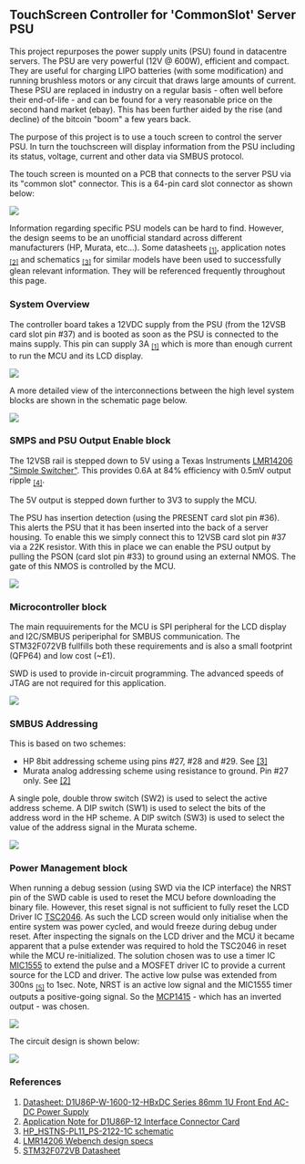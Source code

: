 ## TouchScreen Controller for 'CommonSlot' Server PSU

This project repurposes the power supply units (PSU) found in datacentre servers. The PSU are very powerful (12V @ 600W), efficient and compact.
They are useful for charging LIPO batteries (with some modification) and running brushless motors or any circuit that draws large amounts of current.
These PSU are replaced in industry on a regular basis - often well before their end-of-life - and can be found for a very reasonable price on the second hand market (ebay). This has been further aided by the rise (and decline) of the bitcoin "boom" a few years back.

The purpose of this project is to use a touch screen to control the server PSU. In turn the touchscreen will display information from the PSU including its status, voltage, current and other data via SMBUS protocol.

The touch screen is mounted on a PCB that connects to the server PSU via its "common slot" connector. This is a 64-pin card slot connector as shown below:

![](RevB/docs/PSU_CardSlot.jpg)

Information regarding specific PSU models can be hard to find. However, the design seems to be an unofficial standard across different manufacturers (HP, Murata, etc...). Some datasheets <sub>[[1]](#References)</sub>, application notes <sub>[[2]](#References)</sub> and schematics <sub>[[3]](#References)</sub> for similar models have been used to successfully glean relevant information. They will be referenced frequently throughout this page.

### System Overview

The controller board takes a 12VDC supply from the PSU (from the 12VSB card slot pin #37) and is booted as soon as the PSU is connected to the mains supply. This pin can supply 3A <sub>[[1]](#References)</sub> which is more than enough current to run the MCU and its LCD display.

![](RevB/docs/systemdesign/ServerPSUTouchScreenControllerSystemOverview.svg)

A more detailed view of the interconnections between the high level system blocks are shown in the schematic page below.

![](RevB/docs/schema/svg/ServerPSU_Breakout.svg)

### SMPS and PSU Output Enable block

The 12VSB rail is stepped down to 5V using a Texas Instruments [LMR14206 "Simple Switcher"](https://www.ti.com/lit/ds/symlink/lmr14206.pdf). This provides 0.6A at 84% efficiency with 0.5mV output ripple <sub>[[4]](#References)</sub>.

The 5V output is stepped down further to 3V3 to supply the MCU.

The PSU has insertion detection (using the PRESENT card slot pin #36). This alerts the PSU that it has been inserted into the back of a server housing. To enable this we simply connect this to 12VSB card slot pin #37 via a 22K resistor. With this in place we can enable the PSU output by pulling the PSON (card slot pin #33) to ground using an external NMOS. The gate of this NMOS is controlled by the MCU.

![](RevB/docs/schema/svg/HighVoltageControl-HighVoltageControl.svg)

### Microcontroller block

The main requuirements for the MCU is SPI peripheral for the LCD display and I2C/SMBUS periperiphal for SMBUS communication. The STM32F072VB fullfills both these requirements and is also a small footprint (QFP64) and low cost (~£1).

SWD is used to provide in-circuit programming. The advanced speeds of JTAG are not required for this application.

![](RevB/docs/schema/svg/MCU-MCU.svg)

### SMBUS Addressing

This is based on two schemes:

- HP 8bit addressing scheme using pins #27, #28 and #29. See [[3]](#References)
- Murata analog addressing scheme using resistance to ground. Pin #27 only. See [[2]](#References)

A single pole, double throw switch (SW2) is used to select the active address scheme.
A DIP switch (SW1) is used to select the bits of the address word in the HP scheme.
A DIP switch (SW3) is used to select the value of the address signal in the Murata scheme.

![](RevB/docs/schema/svg/SMBUS_Addressing-MCU-SMBUS_Addressing.svg)

### Power Management block

When running a debug session (using SWD via the ICP interface) the NRST pin of the SWD cable is used to reset the MCU before downloading the binary file. However, this reset signal is not sufficient to fully reset the LCD Driver IC [TSC2046](https://www.ti.com/lit/ds/symlink/tsc2046.pdf). As such the LCD screen would only initialise when the entire system was power cycled, and would freeze during debug under reset.
After inspecting the signals on the LCD driver and the MCU it became apparent that a pulse extender was required to hold the TSC2046 in reset while the MCU re-initialized. The solution chosen was to use a timer IC [MIC1555](http://ww1.microchip.com/downloads/en/DeviceDoc/mic1555.pdf) to extend the pulse and a MOSFET driver IC to provide a current source for the LCD and driver.
The active low pulse was extended from 300ns <sub>[[5]](#References)</sub> to 1sec. Note, NRST is an active low signal and the MIC1555 timer outputs a positive-going signal. So the [MCP1415](http://ww1.microchip.com/downloads/en/DeviceDoc/20002092G.pdf) - which has an inverted output - was chosen.

![](RevB/docs/systemdesign/ServerPSUTouchscreenControllerTimingDiagram.svg)

The circuit design is shown below:

![](RevB/docs/schema/svg/TFT_DelayedReset-MCU-TFT_DelayedReset.svg)

### References

1. [Datasheet: D1U86P-W-1600-12-HBxDC Series 86mm 1U Front End AC-DC Power Supply](RevB/docs/Murata_HP_datasheet_appnotes/d1u86p-w-1600-12-hbxdc.pdf)
2. [Application Note for D1U86P-12 Interface Connector Card](RevB/docs/Murata_HP_datasheet_appnotes/acan-50.pdf)
3. [HP_HSTNS-PL11_PS-2122-1C schematic](RevB/docs/Murata_HP_datasheet_appnotes/HP_HSTNS-PL11_PS-2122-1C.pdf)
4. [LMR14206 Webench design specs](RevB/docs/systemdesign/LMR14206_12V_to_5V_0.6A.csv)
5. [STM32F072VB Datasheet](https://www.st.com/resource/en/datasheet/stm32f072vb.pdf)
